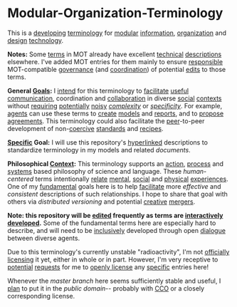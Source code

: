 # Modular-Organization-Terminology
This is a [developing](https://github.com/gcassel/Modular-Organization-Terminology/blob/master/terms/develop.md) [terminology](https://github.com/gcassel/Modular-Organization-Terminology/blob/master/terms/terminology.md) for [modular](https://github.com/gcassel/Modular-Organization-Terminology/blob/master/terms/modular.md) [information](https://github.com/gcassel/Modular-Organization-Terminology/blob/master/terms/information.md), [organization](https://github.com/gcassel/Modular-Organization-Terminology/blob/master/terms/organization.md) and [design](https://github.com/gcassel/Modular-Organization-Terminology/blob/master/terms/design.md) [technology](https://github.com/gcassel/Modular-Organization-Terminology/blob/master/terms/technology.md). 

**Notes:**  Some [terms](https://github.com/gcassel/Modular-Organization-Terminology/blob/master/terms/term.md) in MOT already have excellent [technical](https://github.com/gcassel/Modular-Organization-Terminology/blob/master/terms/technical.md) [descriptions](https://github.com/gcassel/Modular-Organization-Terminology/blob/master/terms/describe.md) elsewhere.  I've added MOT entries for them mainly to ensure [responsible](https://github.com/gcassel/Modular-Organization-Terminology/blob/master/terms/responsibility.md) MOT-compatible [governance](https://github.com/gcassel/Modular-Organization-Terminology/blob/master/terms/governance.md) (and [coordination](https://github.com/gcassel/Modular-Organization-Terminology/blob/master/terms/coordination.md)) of potential [edits](https://github.com/gcassel/Modular-Organization-Terminology/blob/master/terms/edit.md) to those terms.

**General [Goals](https://github.com/gcassel/Modular-Organization-Terminology/blob/master/terms/goal.md):**
I [intend](https://github.com/gcassel/Modular-Organization-Terminology/blob/master/terms/intention.md) for this terminology to [facilitate](https://github.com/gcassel/Modular-Organization-Terminology/blob/master/terms/facilitate.md) [useful](https://github.com/gcassel/Modular-Organization-Terminology/blob/master/terms/use.md) [communication](https://github.com/gcassel/Modular-Organization-Terminology/blob/master/terms/communication.md), coordination and [collaboration](https://github.com/gcassel/Modular-Organization-Terminology/blob/master/terms/collaboration.md) in diverse [social](https://github.com/gcassel/Modular-Organization-Terminology/blob/master/terms/social.md) [contexts](https://github.com/gcassel/Modular-Organization-Terminology/blob/master/terms/context.md) without [requiring](https://github.com/gcassel/Modular-Organization-Terminology/blob/master/terms/require.md) [potentially](https://github.com/gcassel/Modular-Organization-Terminology/blob/master/terms/potential.md) [noisy](https://github.com/gcassel/Modular-Organization-Terminology/blob/master/terms/noise.md) *[complexity](https://github.com/gcassel/Modular-Organization-Terminology/blob/master/terms/complexity.md)* or *[specificity](https://github.com/gcassel/Modular-Organization-Terminology/blob/master/terms/specification.md)*.  For example, [agents](https://github.com/gcassel/Modular-Organization-Terminology/blob/master/terms/agent.md) can use these terms to [create](https://github.com/gcassel/Modular-Organization-Terminology/blob/master/terms/creation.md) [models](https://github.com/gcassel/Modular-Organization-Terminology/blob/master/terms/model.md) and [reports](https://github.com/gcassel/Modular-Organization-Terminology/blob/master/terms/report.md), and to [propose](https://github.com/gcassel/Modular-Organization-Terminology/blob/master/terms/proposal.md) [agreements](https://github.com/gcassel/Modular-Organization-Terminology/blob/master/terms/agreement.md).  This terminology could also facilitate the [peer](https://github.com/gcassel/Modular-Organization-Terminology/blob/master/terms/peer.md)-to-peer development of non-[coercive](https://github.com/gcassel/Modular-Organization-Terminology/blob/master/terms/coercion.md) [standards](https://github.com/gcassel/Modular-Organization-Terminology/blob/master/terms/standard.md) and [recipes](https://github.com/gcassel/Modular-Organization-Terminology/blob/master/terms/recipe.md).  

**[Specific](https://github.com/gcassel/Modular-Organization-Terminology/blob/master/terms/specific.md) Goal:**
I will use this repository's [hyperlinked](https://github.com/gcassel/Modular-Organization-Terminology/blob/master/terms/hyperlink.md) descriptions to standardize terminology in my models and related *documents*.

**Philosophical [Context](https://github.com/gcassel/Modular-Organization-Terminology/blob/master/terms/context.md):** 
This terminology supports an [action](https://github.com/gcassel/Modular-Organization-Terminology/blob/master/terms/action.md), [process](https://github.com/gcassel/Modular-Organization-Terminology/blob/master/terms/process.md) and [systems](https://github.com/gcassel/Modular-Organization-Terminology/blob/master/terms/system.md) based philosophy of science and language.  These *human-centered* terms intentionally [relate](https://github.com/gcassel/Modular-Organization-Terminology/blob/master/terms/relationship.md) [mental](https://github.com/gcassel/Modular-Organization-Terminology/blob/master/terms/mental.md), [social](https://github.com/gcassel/Modular-Organization-Terminology/blob/master/terms/social.md) and [physical](https://github.com/gcassel/Modular-Organization-Terminology/blob/master/terms/physical.md) [experiences](https://github.com/gcassel/Modular-Organization-Terminology/blob/master/terms/experience.md).  One of my [fundamental](https://github.com/gcassel/Modular-Organization-Terminology/blob/master/terms/base.md) goals here is to help [facilitate](https://github.com/gcassel/Modular-Organization-Terminology/blob/master/terms/facilitation.md) more *effective* and *consistent* descriptions of such relationships.  I hope to share that goal with others via *distributed versioning* and potential [creative](https://github.com/gcassel/Modular-Organization-Terminology/blob/master/terms/creation.md) [mergers](https://github.com/gcassel/Modular-Organization-Terminology/blob/master/terms/merge.md).

**Note: this repository will be [edited](https://github.com/gcassel/Modular-Organization-Terminology/blob/master/terms/edit.md) frequently as terms are [interactively](https://github.com/gcassel/Modular-Organization-Terminology/blob/master/terms/interaction.md) [developed](https://github.com/gcassel/Modular-Organization-Terminology/blob/master/terms/develop.md).**  Some of the fundamental terms here are especially hard to describe, and will need to be [inclusively](https://github.com/gcassel/Modular-Organization-Terminology/blob/master/terms/include.md) developed through open [dialogue](https://github.com/gcassel/Modular-Organization-Terminology/blob/master/terms/dialogue.md) between diverse agents.

Due to this terminology's currently unstable "radioactivity", I'm not [officially](https://github.com/gcassel/Modular-Organization-Terminology/blob/master/terms/official.md) [licensing](https://github.com/gcassel/Modular-Organization-Terminology/blob/master/terms/license.md) it yet, either in whole or in part.   However, I'm very receptive to [potential](https://github.com/gcassel/Modular-Organization-Terminology/blob/master/terms/potential.md) [requests](https://github.com/gcassel/Modular-Organization-Terminology/blob/master/terms/request.md) for me to [openly license](https://github.com/gcassel/Modular-Organization-Terminology/blob/master/terms/open-license.md) any [specific](https://github.com/gcassel/Modular-Organization-Terminology/blob/master/terms/specific.md) entries here!  

Whenever the *master branch* here seems sufficiently stable and useful, I [plan](https://github.com/gcassel/Modular-Organization-Terminology/blob/master/terms/plan.md) to put it in the *public domain*-- probably with [CCO](https://creativecommons.org/share-your-work/public-domain/cc0/) or a closely corresponding license.  
